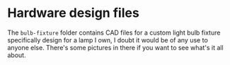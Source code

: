 # Hardware design files

The `bulb-fixture` folder contains CAD files for a custom light bulb fixture specifically design for a lamp I own, I doubt it would be of any use to anyone else. There's some pictures in there if you want to see what's it all about.